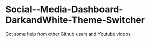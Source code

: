 # Social--Media-Dashboard-DarkandWhite-Theme-Switcher
Got some help from other Github users and Youtube videos 
